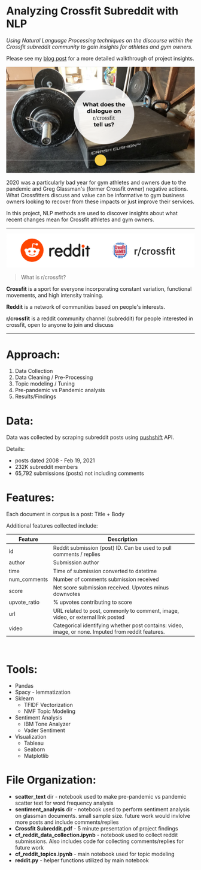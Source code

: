 # Analyzing Crossfit Subreddit with NLP

*Using Natural Language Processing techniques on the discourse within the Crossfit subreddit community to gain insights for athletes and gym owners.*

Please see my [blog post](https://gretteljuarez.medium.com/analyzing-crossfit-subreddit-with-nlp-4a4e9f008518) for a more detailed walkthrough of project insights.

![](./images/garage_gym.png)

2020 was a particularly bad year for gym athletes and owners due to the pandemic and Greg Glassman's (former Crossfit owner) negative actions. What Crossfitters discuss and value can be informative to gym business owners looking to recover from these impacts or just improve their services.

In this project, NLP methods are used to discover insights about what recent changes mean for Crossfit athletes and gym owners.

---

<div style="text-align:center"><img src="./images/rcrossfit.png" /></div>

> What is r/crossfit?

**Crossfit** is a sport for everyone incorporating constant variation, functional movements, and high intensity training.

**Reddit** is a network of communities based on people's interests.

**r/crossfit** is a reddit community channel (subreddit) for people interested in crossfit, open to anyone to join and discuss

---
# Approach:

1. Data Collection
2. Data Cleaning / Pre-Processing
4. Topic modeling / Tuning
4. Pre-pandemic vs Pandemic analysis
5. Results/Findings

# Data:

Data was collected by scraping subreddit posts using [pushshift](https://www.reddit.com/r/pushshift/comments/bcxguf/new_to_pushshift_read_this_faq/) API.

Details:
- posts dated 2008 - Feb 19, 2021
- 232K subreddit members
- 65,792 submissions (posts) not including comments

# Features:

Each document in corpus is a post: Title + Body

Additional features collected include:

| Feature | Description
| --------------- | --------------
| id | Reddit submission (post) ID. Can be used to pull comments / replies
| author | Submission author
| time | Time of submission converted to datetime
| num_comments | Number of comments submission received
| score | Net score submission received. Upvotes minus downvotes
| upvote_ratio | % upvotes contributing to score
| url | URL related to post, commonly to comment, image, video, or external link posted
| video | Categorical identifying whether post contains: video, image, or none. Imputed from reddit features.
<br/>

# Tools:

- Pandas
- Spacy - lemmatization
- Sklearn
    - TFIDF Vectorization
    - NMF Topic Modeling
- Sentiment Analysis
    - IBM Tone Analyzer
    - Vader Sentiment
- Visualization
    - Tableau
    - Seaborn
    - Matplotlib

# File Organization:
- **scatter_text** dir - notebook used to make pre-pandemic vs pandemic scatter text for word frequency analysis
- **sentiment_analysis** dir - notebook used to perform sentiment analysis on glassman documents. small sample size. future work would invlolve more posts and include comments/replies
- **Crossfit Subreddit.pdf** - 5 minute presentation of project findings
- **cf_reddit_data_collection.ipynb** - notebook used to collect reddit submissions. Also includes code for collecting comments/replies for future work
- **cf_reddit_topics.ipynb** - main notebook used for topic modeling
- **reddit.py** - helper functions utilized by main notebook


